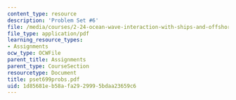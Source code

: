 ```yaml
---
content_type: resource
description: 'Problem Set #6'
file: /media/courses/2-24-ocean-wave-interaction-with-ships-and-offshore-energy-systems-13-022-spring-2002/1d85681eb58afa2929995bdaa23659c6_pset699probs.pdf
file_type: application/pdf
learning_resource_types:
- Assignments
ocw_type: OCWFile
parent_title: Assignments
parent_type: CourseSection
resourcetype: Document
title: pset699probs.pdf
uid: 1d85681e-b58a-fa29-2999-5bdaa23659c6
---
```

